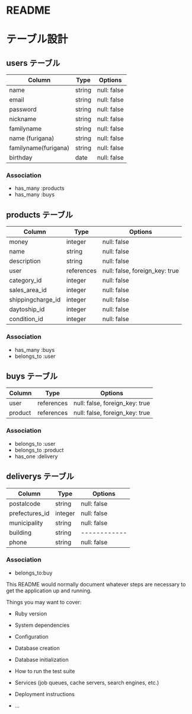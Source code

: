 # README
# テーブル設計

## users テーブル

| Column               | Type   | Options     |
| -------------------- | ------ | ----------- |
| name                 | string | null: false |
| email                | string | null: false |
| password             | string | null: false |
| nickname             | string | null: false |
| familyname           | string | null: false |
| name (furigana)      | string | null: false |
| familyname(furigana) | string | null: false |
| birthday             | date   | null: false |

### Association

- has_many :products
- has_many :buys

## products テーブル

| Column             | Type       | Options                        |
| ------------------ | ---------- | ------------------------------ |
| money              | integer    | null: false                    |
| name               | string     | null: false                    |
| description        | string     | null: false                    |
| user               | references | null: false, foreign_key: true |
| category_id        | integer    | null: false                    |
| sales_area_id      | integer    | null: false                    |
| shippingcharge_id  | integer    | null: false                    |
| daytoship_id       | integer    | null: false                    |
| condition_id       | integer    | null: false                    |

### Association

- has_many :buys
- belongs_to :user


## buys テーブル

| Column    | Type       | Options                        |
| --------- | ---------- | ------------------------------ |
| user      | references | null: false, foreign_key: true |
| product   | references | null: false, foreign_key: true |

### Association

- belongs_to :user
- belongs_to :product
- has_one :delivery

## deliverys テーブル

| Column           | Type    | Options     |
| ---------------- | ------- | ----------- |
| postalcode       | string  | null: false |
| prefectures_id   | integer | null: false |
| municipality     | string  | null: false |
| building         | string  | ------------|
| phone            | string  | null: false |

### Association

- belongs_to:buy

This README would normally document whatever steps are necessary to get the
application up and running.

Things you may want to cover:

* Ruby version

* System dependencies

* Configuration

* Database creation

* Database initialization

* How to run the test suite

* Services (job queues, cache servers, search engines, etc.)

* Deployment instructions

* ...
